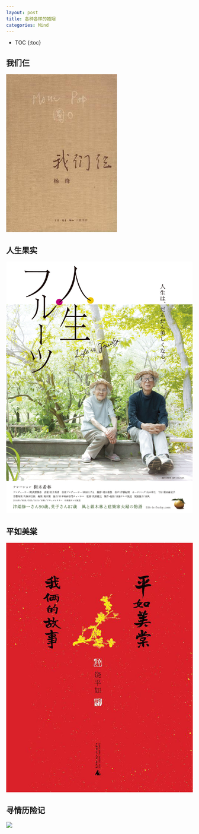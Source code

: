 ```yaml
---
layout: post
title: 各种各样的婚姻
categories: Mind
---
```


* TOC
{:toc}

## 我们仨

![](/img/2019-01-13-Marridge-1.jpg)

## 人生果实

![](/img/2019-01-13-Marridge-2.jpg)

## 平如美棠

![](/img/2019-01-13-Marridge-3.jpg)

## 寻情历险记

![](//img/2019-01-13-Marridge-4.jpg)